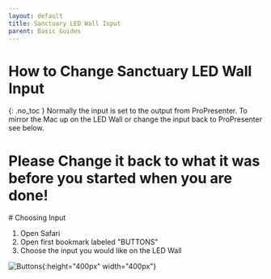 ```yaml
---
layout: default
title: Sanctuary LED Wall Input
parent: Basic Guides
---
```


# How to Change Sanctuary LED Wall Input
{: .no_toc }
Normally the input is set to the output from ProPresenter. To mirror the Mac up on the LED Wall or change the input back to ProPresenter see below.

# Please Change it back to what it was before you started when you are done!

<div style="break-after:page"></div>
# Choosing Input

1. Open Safari
1. Open first bookmark labeled "BUTTONS"
1. Choose the input you would like on the LED Wall

![Buttons](/tech-help-docs/assets/images/basic-guides/worship-center/led-wall-input-1.png){:height="400px" width="400px"}
